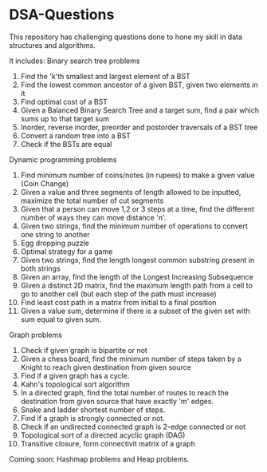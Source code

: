 # DSA-Questions

This repository has challenging questions done to hone my skill in data structures and algorithms.

It includes:
Binary search tree problems
1. Find the 'k'th smallest and largest element of a BST
2. Find the lowest common ancestor of a given BST, given two elements in it
3. Find optimal cost of a BST
4. Given a Balanced Binary Search Tree and a target sum, find a pair which sums up to that target sum
5. Inorder, reverse inorder, preorder and postorder traversals of a BST tree
6. Convert a random tree into a BST
7. Check if the BSTs are equal 

Dynamic programming problems
1. Find minimum number of coins/notes (in rupees) to make a given value (Coin Change)
2. Given a value and three segments of length allowed to be inputted, maximize the total number of cut segments
3. Given that a person can move 1,2 or 3 steps at a time, find the different number of ways they can move distance 'n'.
4. Given two strings, find the minimum number of operations to convert one string to another
5. Egg dropping puzzle
6. Optimal strategy for a game
7. Given two strings, find the length longest common substring present in both strings
8. Given an array, find the length of the Longest Increasing Subsequence
9. Given a distinct 2D matrix, find the maximum length path from a cell to go to another cell (but each step of the path must increase)
10. Find least cost path in a matrix from initial to a final position
11. Given a value sum, determine if there is a subset of the given set with sum equal to given sum.

Graph problems
1. Check if given graph is bipartite or not
2. Given a chess board, find the minimum number of steps taken by a Knight to reach given destination from given source
3. Find if a given graph has a cycle.
4. Kahn's topological sort algorithm
5. In a directed graph, find the total number of routes to reach the 	destination from given source that have exactly 'm' edges.
6. Snake and ladder shortest number of steps.
7. Find if a graph is strongly connected or not.
8. Check if an undirected connected graph is 2-edge connected or not
9. Topological sort of a directed acyclic graph (DAG)
10. Transitive closure, form connectivit matrix of a graph

Coming soon: Hashmap problems and Heap problems.
